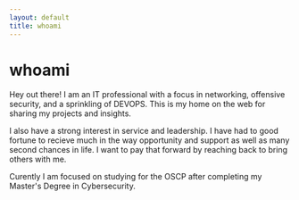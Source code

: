 ```yaml
---
layout: default
title: whoami
---
```


# whoami

Hey out there! I am an IT professional with a focus in networking, offensive security, and a sprinkling of DEVOPS.  This is my home on the web for sharing my projects and insights.

I also have a strong interest in service and leadership.  I have had to good fortune to recieve much in the way opportunity and support as well as many second chances in life.  I want to pay that forward by reaching back to bring others with me.

Curently I am focused on studying for the OSCP after completing my  Master's Degree in Cybersecurity.
